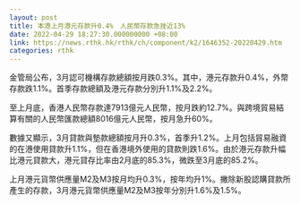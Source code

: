 ```yaml
---
layout: post
title: 本港上月港元存款升0.4%　人民幣存款急挫近13%
date: 2022-04-29 18:27:30.000000000 +08:00
link: https://news.rthk.hk/rthk/ch/component/k2/1646352-20220429.htm
categories: rthk
---
```


金管局公布，3月認可機構存款總額按月跌0.3%。其中，港元存款升0.4%，外幣存款跌1.1%。首季存款總額及港元存款分別升1.1%及2.2%。

至上月底，香港人民幣存款達7913億元人民幣，按月跌約12.7%。與跨境貿易結算有關的人民幣匯款總額8016億元人民幣，按月急升60%。

數據又顯示，3月貸款與墊款總額按月升0.3%，首季升1.2%。上月包括貿易融資的在港使用貸款升1.1%，但在香港境外使用的貸款則跌1.6%。由於港元存款升幅比港元貸款大，港元貸存比率由2月底的85.3%，微跌至3月底的85.2%。

上月港元貨幣供應量M2及M3按月均升0.3%，按年均升1%。撇除新股認購貸款所產生的存款，3月港元貨幣供應量M2及M3按年分別升1.6%及1.5%。
